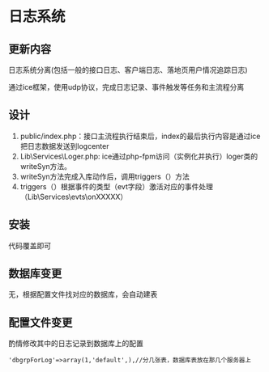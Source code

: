 # 日志系统

## 更新内容

日志系统分离(包括一般的接口日志、客户端日志、落地页用户情况追踪日志)

通过ice框架，使用udp协议，完成日志记录、事件触发等任务和主流程分离

## 设计

1. public/index.php：接口主流程执行结束后，index的最后执行内容是通过ice把日志数据发送到logcenter
2. Lib\Services\Loger.php: ice通过php-fpm访问（实例化并执行）loger类的writeSyn方法。
3. writeSyn方法完成入库动作后，调用triggers（）方法
4. triggers（）根据事件的类型（evt字段）激活对应的事件处理（Lib\Services\evts\onXXXXX）


## 安装

代码覆盖即可

## 数据库变更

无，根据配置文件找对应的数据库，会自动建表

## 配置文件变更

酌情修改其中的日志记录到数据库上的配置

	'dbgrpForLog'=>array(1,'default',),//分几张表，数据库表放在那几个服务器上

